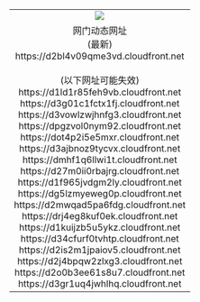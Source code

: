 ﻿<table>
  <tr></tr>
  <tr><td colspan=2 align=center><img src="https://d2bl4v09qme3vd.cloudfront.net/Up/oGate.jpg" /></td></tr>
  <tr><td colspan=2 align=center>网门动态网址<br/>(最新)
<br>https://d2bl4v09qme3vd.cloudfront.net
<br/><br/>(以下网址可能失效)
<br>https://d1ld1r85feh9vb.cloudfront.net
<br>https://d3g01c1fctx1fj.cloudfront.net
<br>https://d3vowlzwjhnfg3.cloudfront.net
<br>https://dpgzvol0nym92.cloudfront.net
<br>https://dot4p2i5e5mxr.cloudfront.net
<br>https://d3ajbnoz9tycvx.cloudfront.net
<br>https://dmhf1q6llwi1t.cloudfront.net
<br>https://d27m0ii0rbajrg.cloudfront.net
<br>https://d1f965jvdgm2ly.cloudfront.net
<br>https://dg5lzmyeweg0p.cloudfront.net
<br>https://d2mwqad5pa6fdg.cloudfront.net
<br>https://drj4eg8kuf0ek.cloudfront.net
<br>https://d1kuijzb5u5ykz.cloudfront.net
<br>https://d34cfurf0tvhtp.cloudfront.net
<br>https://d2is2m1jpaiov5.cloudfront.net
<br>https://d2j4bpqw2zlxg3.cloudfront.net
<br>https://d2o0b3ee61s8u7.cloudfront.net
<br>https://d3gr1uq4jwhlhq.cloudfront.net
    </td>
  </tr>
</table>
